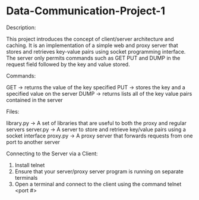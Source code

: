 # Data-Communication-Project-1
Description:

This project introduces the concept of client/server architecture and caching. It is an implementation of a simple web and proxy server that stores and retrieves key-value pairs using socket programming interface. The server only permits commands such as GET PUT and DUMP in the request field followed by the key and value stored.

Commands: 

GET -> returns the value of the key specified
PUT -> stores the key and a specified value on the server
DUMP -> returns lists all of the key value pairs contained in the server

Files:

library.py -> A set of libraries that are useful to both the proxy and regular servers
server.py -> A server to store and retrieve key/value pairs using a socket interface
proxy.py -> A proxy server that forwards requests from one port to another server

Connecting to the Server via a Client: 

1) Install  telnet 
2) Ensure that your server/proxy server program is running on separate terminals
3) Open a terminal and connect to the client using the command  telnet <ip address> <port #>  

